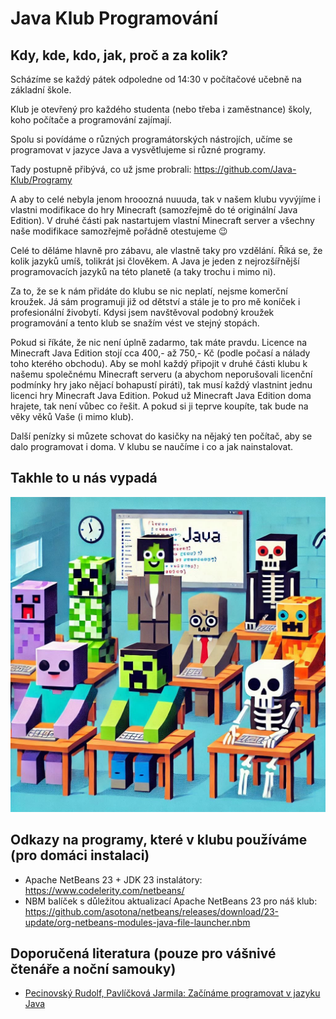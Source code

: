 # Java Klub Programování

## Kdy, kde, kdo, jak, proč a za kolik?

Scházíme se každý pátek odpoledne od 14:30 v počítačové učebně na základní škole.

Klub je otevřený pro každého studenta (nebo třeba i zaměstnance) školy, koho počítače a programování zajímají.

Spolu si povídáme o různých programátorských nástrojích, učíme se programovat v jazyce Java a vysvětlujeme si různé programy.

Tady postupně přibývá, co už jsme probrali: https://github.com/Java-Klub/Programy

A aby to celé nebyla jenom hrooozná nuuuda, tak v našem klubu vyvýjíme i vlastni modifikace do hry Minecraft (samozřejmě do té originální Java Edition).
V druhé části pak nastartujem vlastní Minecraft server a všechny naše modifikace samozřejmě pořádně otestujeme :wink: 

Celé to děláme hlavně pro zábavu, ale vlastně taky pro vzdělání.
Říká se, že kolik jazyků umíš, tolikrát jsi člověkem. A Java je jeden z nejrozšířnější programovacích jazyků na této planetě (a taky trochu i mimo ni).

Za to, že se k nám přidáte do klubu se nic neplatí, nejsme komerční kroužek.
Já sám programuji již od dětství a stále je to pro mě koníček i profesionální živobytí.
Kdysi jsem navštěvoval podobný kroužek programování a tento klub se snažím vést ve stejný stopách.

Pokud si říkáte, že nic není úplně zadarmo, tak máte pravdu. Licence na Minecraft Java Edition stojí cca 400,- až 750,- Kč (podle počasí a nálady toho kterého obchodu).
Aby se mohl každý připojit v druhé části klubu k našemu společnému Minecraft serveru (a abychom neporušovali licenční podmínky hry jako nějací bohapustí piráti), tak musí každý vlastnint jednu licenci hry Minecraft Java Edition.
Pokud už Minecraft Java Edition doma hrajete, tak není vůbec co řešit. A pokud si ji teprve koupíte, tak bude na věky věků Vaše (i mimo klub).

Další penízky si můzete schovat do kasičky na nějaký ten počítač, aby se dalo programovat i doma. V klubu se naučíme i co a jak nainstalovat.

## Takhle to u nás vypadá
![Takhle to u nás vypadá](IMG_0714.JPG)

## Odkazy na programy, které v klubu používáme (pro domáci instalaci)
- Apache NetBeans 23 + JDK 23 instalátory: https://www.codelerity.com/netbeans/
- NBM balíček s důležitou aktualizací Apache NetBeans 23 pro náš klub: https://github.com/asotona/netbeans/releases/download/23-update/org-netbeans-modules-java-file-launcher.nbm

## Doporučená literatura (pouze pro vášnivé čtenáře a noční samouky)
- [Pecinovský Rudolf, Pavlíčková Jarmila: Začínáme programovat v jazyku Java](https://www.grada.cz/zaciname-programovat-v-jazyku-java-12200) 
